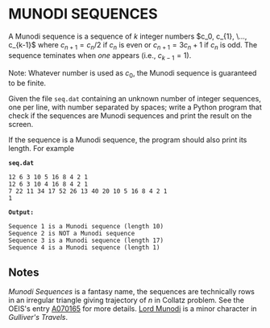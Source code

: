 # MUNODI SEQUENCES

A Munodi sequence is a sequence of $k$ integer numbers $c_0, c_{1}, \..., c_{k-1}$ where $c_{n+1} = c_{n}/2$ if $c_{n}$ is even or $c_{n+1} = 3 c_{n}+1$ if $c_{n}$ is odd. The sequence teminates when *one* appears (i.e., $c_{k-1} = 1$).

Note: Whatever number is used as $c_0$, the Munodi sequence is guaranteed to be finite.

Given the file `seq.dat` containing an unknown number of integer sequences, one per line, with number separated by spaces; write a Python program that check if the sequences are Munodi sequences and print the result on the screen.

If the sequence is a Munodi sequence, the program should also print its length. For example

**`seq.dat`**  

```text
12 6 3 10 5 16 8 4 2 1
12 6 3 10 4 16 8 4 2 1
7 22 11 34 17 52 26 13 40 20 10 5 16 8 4 2 1
1
```

**`Output:`**  

```text
Sequence 1 is a Munodi sequence (length 10)
Sequence 2 is NOT a Munodi sequence
Sequence 3 is a Munodi sequence (length 17)
Sequence 4 is a Munodi sequence (length 1)
```

## Notes

*Munodi Sequences* is a fantasy name, the sequences are technically rows in an irregular triangle giving trajectory of $n$ in Collatz problem. See the OEIS's entry [A070165](https://oeis.org/A070165) for more details. [Lord Munodi](https://www.sparknotes.com/lit/gulliver/character/lord-munodi/) is a minor character in *Gulliver's Travels*.
